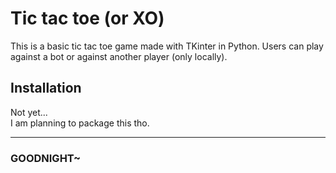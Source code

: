 # Tic tac toe (or XO)  
This is a basic tic tac toe game made with TKinter in Python. Users can play against a bot or against another player (only locally).  


## Installation  
Not yet...  
I am planning to package this tho.  

---
### GOODNIGHT~